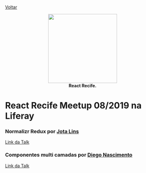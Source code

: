 [Voltar](README.md)

<p align="center">
  <img src="https://i.imgur.com/SQQfeHg.png" height="224" /><br/>
  <span><b>React Recife.</b></span><br/>
</p>
  
# React Recife Meetup 08/2019 na Liferay

### Normalizr Redux por [Jota Lins](https://www.linkedin.com/in/joaopslins/)

[Link da Talk](https://speakerdeck.com/joaopslins/normalizing-redux-pt)

### Componentes multi camadas por [Diego Nascimento](https://www.linkedin.com/in/dnvs97/)

[Link da Talk](https://drive.google.com/open?id=1KTlYc3Sznn9qsRQJODa90rdAcdkD8Fkp)
